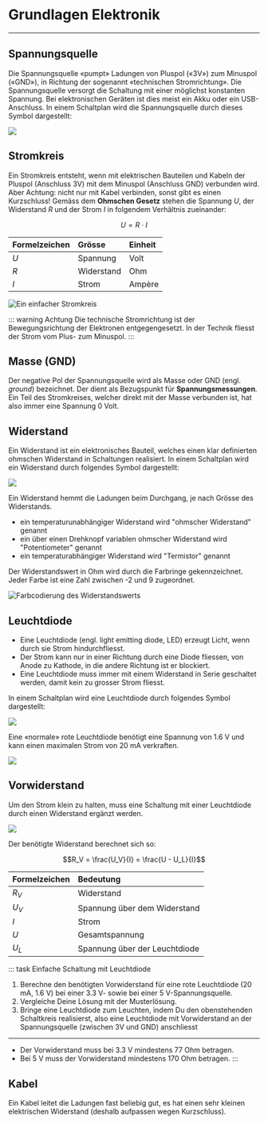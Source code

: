 # Grundlagen Elektronik
---

## Spannungsquelle
Die Spannungsquelle «pumpt» Ladungen von Pluspol («3V») zum Minuspol («GND»), in Richtung der sogenannt «technischen Stromrichtung».
Die Spannungsquelle versorgt die Schaltung mit einer möglichst konstanten Spannung. Bei elektronischen Geräten ist dies meist ein Akku oder ein USB-Anschluss. In einem Schaltplan wird die Spannungsquelle durch dieses Symbol dargestellt:

![](./images/voltage-source-symbol.svg)

## Stromkreis
Ein Stromkreis entsteht, wenn mit elektrischen Bauteilen und Kabeln der Pluspol (Anschluss 3V) mit dem Minuspol (Anschluss GND) verbunden wird.
Aber Achtung: nicht nur mit Kabel verbinden, sonst gibt es einen Kurzschluss!
Gemäss dem **Ohmschen Gesetz** stehen die Spannung $U$, der Widerstand $R$ und der Strom $I$ in folgendem Verhältnis zueinander:

$$U = R\cdot I$$

| Formelzeichen | Grösse     | Einheit |
|:------------- |:---------- |:------- |
| $U$           | Spannung   | Volt    |
| $R$           | Widerstand | Ohm     |
| $I$           | Strom      | Ampère  |

![Ein einfacher Stromkreis](./images/circuit.svg)

::: warning Achtung
Die technische Stromrichtung ist der Bewegungsrichtung der Elektronen entgegengesetzt. In der Technik fliesst der Strom vom Plus- zum Minuspol.
:::


## Masse (GND)

Der negative Pol der Spannungsquelle wird als Masse oder GND (engl. *ground*) bezeichnet. Der dient als Bezugspunkt für **Spannungsmessungen**. Ein Teil des Stromkreises, welcher direkt mit der Masse verbunden ist, hat also immer eine Spannung 0 Volt.

## Widerstand
Ein Widerstand ist ein elektronisches Bauteil, welches einen klar definierten ohmschen Widerstand in Schaltungen realisiert. In einem Schaltplan wird ein Widerstand durch folgendes Symbol dargestellt:

![](./images/resistor-symbol.svg)

Ein Widerstand hemmt die Ladungen beim Durchgang, je nach Grösse des Widerstands.
  * ein temperaturunabhängiger Widerstand wird "ohmscher Widerstand" genannt
  * ein über einen Drehknopf variablen ohmscher Widerstand wird "Potentiometer" genannt
  * ein temperaturabhängiger Widerstand wird "Termistor" genannt

Der Widerstandswert in Ohm wird durch die Farbringe gekennzeichnet.
Jeder Farbe ist eine Zahl zwischen -2 und 9 zugeordnet.

![Farbcodierung des Widerstandswerts](./images/resistor-color-codes.svg)

## Leuchtdiode
- Eine Leuchtdiode (engl. light emitting diode, LED) erzeugt Licht, wenn durch sie Strom hindurchfliesst.
- Der Strom kann nur in einer Richtung durch eine Diode fliessen, von Anode zu Kathode, in die andere Richtung ist er blockiert.
- Eine Leuchtdiode muss immer mit einem Widerstand in Serie geschaltet werden, damit kein zu grosser Strom fliesst.

In einem Schaltplan wird eine Leuchtdiode durch folgendes Symbol dargestellt:

![](./images/led-symbol.svg)

Eine «normale» rote Leuchtdiode benötigt eine Spannung von 1.6 V und kann einen maximalen Strom von 20 mA verkraften.

![](./images/led.svg)


## Vorwiderstand

Um den Strom klein zu halten, muss eine Schaltung mit einer Leuchtdiode durch einen Widerstand ergänzt werden.

![](./images/circuit-led.svg)

Der benötigte Widerstand berechnet sich so:

$$R_V = \frac{U_V}{I} = \frac{U - U_L}{I}$$

| Formelzeichen | Bedeutung                     |
|:------------- |:----------------------------- |
| $R_V$         | Widerstand                    |
| $U_V$         | Spannung über dem Widerstand  |
| $I$           | Strom                         |
| $U$           | Gesamtspannung                |
| $U_L$         | Spannung über der Leuchtdiode |

::: task Einfache Schaltung mit Leuchtdiode
1. Berechne den benötigten Vorwiderstand für eine rote Leuchtdiode (20 mA, 1.6 V) bei einer 3.3&nbsp;V- sowie bei einer 5&nbsp;V-Spannungsquelle.
2. Vergleiche Deine Lösung mit der Musterlösung.
3. Bringe eine Leuchtdiode zum Leuchten, indem Du den obenstehenden Schaltkreis realisierst, also eine Leuchtdiode mit Vorwiderstand an der Spannungsquelle (zwischen 3V und GND) anschliesst
***
- Der Vorwiderstand muss bei 3.3 V mindestens 77 Ohm betragen.
- Bei 5 V muss der Vorwiderstand mindestens 170 Ohm betragen.
:::


## Kabel

Ein Kabel leitet die Ladungen fast beliebig gut, es hat einen sehr kleinen elektrischen Widerstand (deshalb aufpassen wegen Kurzschluss).
